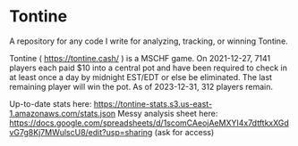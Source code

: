 # Tontine
A repository for any code I write for analyzing, tracking, or winning Tontine.

Tontine ( https://tontine.cash/ ) is a MSCHF game. On 2021-12-27, 7141 players each paid $10 into a central pot and have been required to check in at least once a day by midnight EST/EDT or else be eliminated. The last remaining player will win the pot. As of 2023-12-31, 312 players remain.

Up-to-date stats here: https://tontine-stats.s3.us-east-1.amazonaws.com/stats.json
Messy analysis sheet here: https://docs.google.com/spreadsheets/d/1scomCAeojAeMXYI4x7dtftkxXGdvG7g8Kj7MWulscU8/edit?usp=sharing (ask for access)
